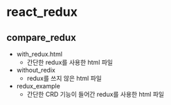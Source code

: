 # react_redux

## compare_redux

- with_redux.html
  - 간단한 redux를 사용한 html 파일
- without_redix
  - redux를 쓰지 않은 html 파일
- redux_example
  - 간단한 CRD 기능이 들어간 redux를 사용한 html 파일
